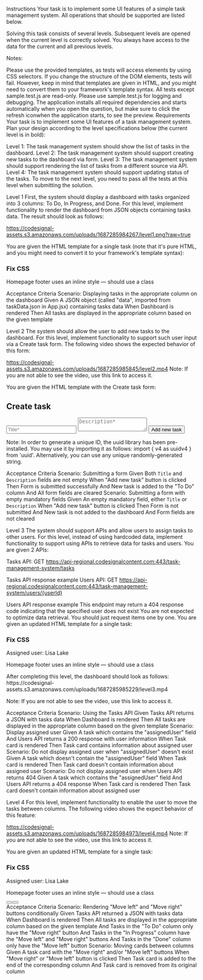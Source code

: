 Instructions
Your task is to implement some UI features of a simple task management system. All operations that should be supported are listed below.

Solving this task consists of several levels. Subsequent levels are opened when the current level is correctly solved. You always have access to the data for the current and all previous levels.

Notes:

Please use the provided templates, as tests will access elements by using CSS selectors. If you change the structure of the DOM elements, tests will fail.
However, keep in mind that templates are given in HTML, and you might need to convert them to your framework's template syntax.
All tests except sample.test.js are read-only. Please use sample.test.js for logging and debugging.
The application installs all required dependencies and starts automatically when you open the question, but make sure to click the refresh iconwhen the application starts, to see the preview.
Requirements
Your task is to implement some UI features of a task management system. Plan your design according to the level specifications below (the current level is in bold):

Level 1: The task management system should show the list of tasks in the dashboard.
Level 2: The task management system should support creating new tasks to the dashboard via form.
Level 3: The task management system should support rendering the list of tasks from a different source via API.
Level 4: The task management system should support updating status of the tasks.
To move to the next level, you need to pass all the tests at this level when submitting the solution.

Level 1
First, the system should display a dashboard with tasks organized into 3 columns: To Do, In Progress, and Done. For this level, implement functionality to render the dashboard from JSON objects containing tasks data. The result should look as follows:

https://codesignal-assets.s3.amazonaws.com/uploads/1687285984267/level1.png?raw=true

You are given the HTML template for a single task (note that it's pure HTML, and you might need to convert it to your framework's template syntax):

<div class="card">
  <h3 class="card__title">Fix CSS</h3>
  <p class="card__description">Homepage footer uses an inline style — should use a class</p>
</div>
Acceptance Criteria
Scenario: Displaying tasks in the appropriate column on the dashboard
  Given A JSON object (called "data", imported from taskData.json in App.jsx) containing tasks data
   When Dashboard is rendered
   Then All tasks are displayed in the appropriate column based on the given template

Level 2
The system should allow the user to add new tasks to the dashboard. For this level, implement functionality to support such user input via a Create task form. The following video shows the expected behavior of this form:

https://codesignal-assets.s3.amazonaws.com/uploads/1687285985845/level2.mp4
Note: If you are not able to see the video, use this link to access it.

You are given the HTML template with the Create task form:

<div class="create-task-form">
  <h2 class="create-task-form__title">Create task</h2>
  <form>
    <input
      name="title"
      placeholder="Title*"
    />
    <textarea
      name="description"
      placeholder="Description*"
    ></textarea>
    <input type="submit" value="Add new task" />
  </form>
</div>
Note: In order to generate a unique ID, the uuid library has been pre-installed. You may use it by importing it as follows: import { v4 as uuidv4 } from 'uuid'. Alternatively, you can use any unique randomly-generated string.

Acceptance Criteria
Scenario: Submitting a form
  Given Both `Title` and `Description` fields are not empty
   When "Add new task" button is clicked
   Then Form is submitted successfully
    And New task is added to the "To Do" column
    And All form fields are cleared
Scenario: Submitting a form with empty mandatory fields
  Given An empty mandatory field, either `Title` or `Description`
   When "Add new task" button is clicked
   Then Form is not submitted
    And New task is not added to the dashboard
    And Form fields are not cleared

Level 3
The system should support APIs and allow users to assign tasks to other users. For this level, instead of using hardcoded data, implement functionality to support using APIs to retrieve data for tasks and users. You are given 2 APIs:

Tasks API: GET https://api-regional.codesignalcontent.com:443/task-management-system/tasks

Tasks API response example
Users API: GET https://api-regional.codesignalcontent.com:443/task-management-system/users/{userId}

Users API response example
This endpoint may return a 404 response code indicating that the specified user does not exist
You are not expected to optimize data retrieval. You should just request items one by one.
You are given an updated HTML template for a single task:

<div class="card">
  <h3 class="card__title">Fix CSS</h3>
  <span class="card__owner">Assigned user: Lisa Lake</span> <!-- This line is optional -->
  <p class="card__description">Homepage footer uses an inline style — should use a class</p>
</div>
After completing this level, the dashboard should look as follows:
https://codesignal-assets.s3.amazonaws.com/uploads/1687285985229/level3.mp4

Note: If you are not able to see the video, use this link to access it.

Acceptance Criteria
Scenario: Using the Tasks API
  Given Tasks API returns a JSON with tasks data
   When Dashboard is rendered
   Then All tasks are displayed in the appropriate column based on the given template
Scenario: Display assigned user
  Given A task which contains the "assignedUser" field
    And Users API returns a 200 response with user information
   When Task card is rendered
   Then Task card contains information about assigned user
Scenario: Do not display assigned user when "assignedUser" doesn't exist
  Given A task which doesn't contain the "assignedUser" field
   When Task card is rendered
   Then Task card doesn't contain information about assigned user
Scenario: Do not display assigned user when Users API returns 404
  Given A task which contains the "assignedUser" field
    And Users API returns a 404 response
   When Task card is rendered
   Then Task card doesn't contain information about assigned user

Level 4
For this level, implement functionality to enable the user to move the tasks between columns. The following video shows the expect behavior of this feature:

https://codesignal-assets.s3.amazonaws.com/uploads/1687285984973/level4.mp4
Note: If you are not able to see the video, use this link to access it.

You are given an updated HTML template for a single task:

<div class="card">
  <h3 class="card__title">Fix CSS</h3>
  <span class="card__owner">Assigned user: Lisa Lake</span> <!-- This line is optional -->
  <p class="card__description">Homepage footer uses an inline style — should use a class</p>
  <div class="card__buttons">
    <button class="card__button card__button--left" type="button" /> <!-- This line is optional -->
    <button class="card__button card__button--right" type="button" /> <!-- This line is optional -->
  </div>
</div>
Acceptance Criteria
Scenario: Rendering "Move left" and "Move right" buttons conditionally
  Given Tasks API returned a JSON with tasks data
   When Dashboard is rendered
   Then All tasks are displayed in the appropriate column based on the given template
    And Tasks in the "To Do" column only have the "Move right" button
    And Tasks in the "In Progress" column have the "Move left" and "Move right" buttons
    And Tasks in the "Done" column only have the "Move left" button
Scenario: Moving cards between columns
  Given A task card with the "Move right" and/or "Move left" buttons
   When "Move right" or "Move left" button is clicked
   Then Task card is added to the end of the corresponding column
    And Task card is removed from its original column